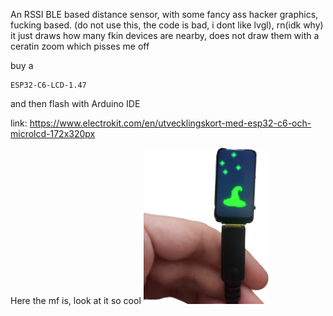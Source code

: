 
An RSSI BLE based distance sensor, with some fancy ass hacker graphics, fucking based. 
(do not use this, the code is bad, i dont like lvgl), rn(idk why) it just draws how many fkin devices
are nearby, does not draw them with a ceratin zoom which pisses me off


buy a 
```
ESP32-C6-LCD-1.47
```
and then flash with Arduino IDE 

link: https://www.electrokit.com/en/utvecklingskort-med-esp32-c6-och-microlcd-172x320px

Here the mf is, look at it
so cool
<img src="Notes_250205_140506_832.png" width="200">